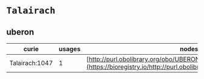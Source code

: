 # `Talairach`

## uberon

| curie          |   usages | nodes                                                                                                                 |
|----------------|----------|-----------------------------------------------------------------------------------------------------------------------|
| Talairach:1047 |        1 | [http://purl.obolibrary.org/obo/UBERON:0035933](https://bioregistry.io/http://purl.obolibrary.org/obo/UBERON:0035933) |
